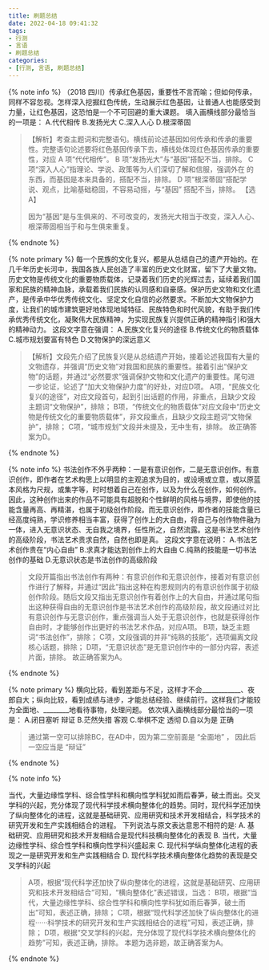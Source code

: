 ```yaml
---
title: 刷题总结
date: 2022-04-18 09:41:32
tags:
- 行测
- 言语
- 刷题总结
categories:
- [行测, 言语, 刷题总结]
---
```


{% note info %}
（2018 四川）传承红色基因，重要性不言而喻；但如何传承，同样不容忽视。怎样深入挖掘红色传统，生动展示红色基因，让普通人也能感受到力量，让红色基因，这恐怕是一个不可回避的重大课题。
填入画横线部分最恰当的一项是：
A.代代相传
B.发扬光大
C.深入人心
D.根深蒂固

> 【解析】考查主题词和完整语句。横线前论述基因如何传承和传承的重要性。完整语句论述要将红色基因传承下去，横线处体现红色基因传承的重要性，对应 A 项“代代相传”。
B 项“发扬光大”与“基因”搭配不当，排除。
C 项“深入人心”指理论、学说、政策等为人们深切了解和信服，强调外在
的东西，而基因是本来具备的，搭配不当，排除。
D 项“根深蒂固”搭配学说、观点，比喻基础稳固，不容易动摇，与“基因”
搭配不当，排除。
> 【选 A】
> 
> 因为“基因”是与生俱来的、不可改变的，发扬光大相当于改变，深入人心、根深蒂固相当于和与生俱来重复。

{% endnote %}


{% note primary %}
每一个民族的文化复兴，都是从总结自己的遗产开始的。在几千年历史长河中，我国各族人民创造了丰富的历史文化财富，留下了大量文物。历史文物是传统文化的重要物质载体，记录着我们历史的光辉过去，延续着我们国家和民族的精神血脉，承载着我们民族的认同感和自豪感。保护历史文物和文化遗产，是传承中华优秀传统文化、坚定文化自信的必然要求。不断加大文物保护力度，让我们的城市建筑更好地体现地域特征、民族特色和时代风貌，有助于我们传承优秀传统文化，凝聚伟大民族精神，为实现民族复兴提供正确的精神指引和强大的精神动力。
这段文字意在强调：
A.民族文化复兴的途径
B.传统文化的物质载体
C.城市规划要富有特色
D.文物保护的深远意义

> 【解析】文段先介绍了民族复兴是从总结遗产开始，接着论述我国有大量的文物遗存，并强调“历史文物”对我国和民族的重要性。接着引出“保护文物”的话题，并通过“必然要求”强调保护文物和文化遗产的重要性。尾句进一步论证，论述了“加大文物保护力度”的好处，对应D项。
A项，“民族文化复兴的途径”，对应文段首句，起到引出话题的作用，非重点，且缺少文段主题词“文物保护”，排除；
B项，“传统文化的物质载体”对应文段中“历史文物是传统文化的重要物质载体”，非文段重点，且缺少文段主题词“文物保护”，排除；
C项，“城市规划”文段并未提及，无中生有，排除。
故正确答案为D。

{% endnote %}



{% note info %}
书法创作不外乎两种：一是有意识创作，二是无意识创作。有意识创作，即作者在艺术构思上以明显的主观追求为目的，或设境或立意，或以原蓝本风格为尺规，或集字等，时时想着自己在创作，以及为什么在创作，如何创作。因此，这种创作出来的作品不可能具有超脱和个性鲜明的风格与境界，即使他的技能含量再高、再精湛，也属于初级创作阶段。而无意识创作，即作者的技能含量已经高度纯熟，学识修养相当丰富，获得了创作上的大自由，将自己与创作物件融为一体，进入无意识状态、无自我之境界，任性所之，自然流露。这是书法艺术创作的高级阶段，书法艺术贵求自然，自然也即是真。
这段文字意在说明：
A.书法艺术创作贵在“内心自由”
B.求真才能达到创作上的大自由
C.纯熟的技能是一切书法创作的基础
D.无意识状态是书法创作的高级阶段

> 文段开篇指出书法创作有两种：有意识创作和无意识创作，接着对有意识创作进行了解释，并通过“因此”指出这种在构思规则内的有意识创作属于初级创作阶段。随后文段又指出无意识创作有着创作上的大自由，并通过尾句指出这种获得自由的无意识创作是书法艺术创作的高级阶段，故文段通过对比有意识创作与无意识创作，重点强调当人处于无意识创作，也就是获得创作自由时，才能够创作出更好的书法艺术作品，对应A项。
B项，缺乏主题词“书法创作”，排除；
C项，文段强调的并非“纯熟的技能”，选项偏离文段核心话题，排除；
D项，“无意识状态”是无意识创作中的一部分内容，表述片面，排除。
故正确答案为A。


{% endnote %}


{% note primary %}
横向比较，看到差距与不足，这样才不会____________、夜郎自大；纵向比较，看到成绩与进步，才能总结经验、继续前行。这样我们才能较为全面地、________地看待事物，处理问题。
依次填入画横线部分最恰当的一项是：
A.闭目塞听 辩证
B.茫然失措 客观
C.举棋不定 透彻
D.自以为是 正确


> 通过第一空可以排除BC，在AD中，因为第二空前面是 “全面地” ， 因此后一空应当是 “辩证” 

{% endnote %}

{% note info %}

当代，大量边缘性学科、综合性学科和横向性学科犹如雨后春笋，破土而出。交叉学科的兴起，充分体现了现代科学技术横向整体化的趋势。同时，现代科学还加快了纵向整体化的进程，这就是基础研究、应用研究和技术开发相结合，科学技术的研究开发和生产实践相结合的进程。
下列说法与原文表达意思不相符的是∶
A. 基础研究、应用研究和技术开发相结合是现代科技横向整体化的表现
B. 当代，大量边缘性学科、综合性学科和横向性学科兴盛起来
C. 现代科学纵向整体化进程的表现之一是研究开发和生产实践相结合
D. 现代科学技术横向整体化趋势的表现是交叉学科的兴起

> A项，根据“现代科学还加快了纵向整体化的进程，这就是基础研究、应用研究和技术开发相结合”可知，“横向整体化”表述错误，当选：
> B项，根据“当代，大量边缘性学科、综合性学科和横向性学科犹如雨后春笋，破土而出”可知，表述正确，排除； 
> C项，根据“现代科学还加快了纵向整体化的进程······科学技术的研究开发和生产实践相结合的进程”可知，表述正确，排除； 
> D项，根据“交叉学科的兴起，充分体现了现代科学技术横向整体化的趋势”可知，表述正确，排除。 
> 本题为选非题，故正确答案为A。

{% endnote %}
